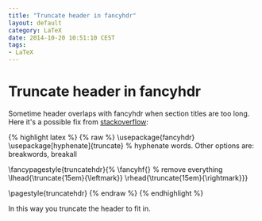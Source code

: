```yaml
---
title: "Truncate header in fancyhdr"
layout: default
category: LaTeX
date: 2014-10-20 10:51:10 CEST
tags:
- LaTeX
---
```


# Truncate header in fancyhdr

Sometime header overlaps with fancyhdr when section titles are too long.
Here it's a possible fix from [stackoverflow](http://tex.stackexchange.com/questions/41277/how-to-cut-a-section-title-in-the-header):

{% highlight latex %}
{% raw %}
\usepackage{fancyhdr}
\usepackage[hyphenate]{truncate} % hyphenate words. Other options are: breakwords, breakall

\fancypagestyle{truncatehdr}{%
\fancyhf{} % remove everything
\lhead{\truncate{15em}{\leftmark}}
\rhead{\truncate{15em}{\rightmark}}}

\pagestyle{truncatehdr}
{% endraw %}
{% endhighlight %}

In this way you truncate the header to fit in.
